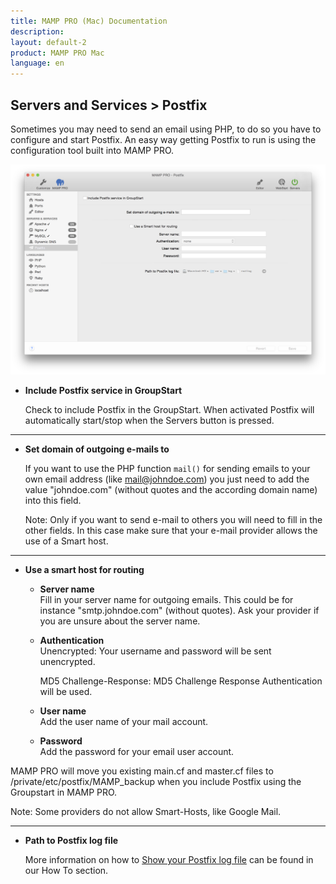 ```yaml
---
title: MAMP PRO (Mac) Documentation
description: 
layout: default-2
product: MAMP PRO Mac
language: en
---
```


## Servers and Services > Postfix

Sometimes you may need to send an email using PHP, to do so you have to configure and start Postfix. An easy way getting Postfix to run is using the configuration tool built into MAMP PRO. 

![MAMP](Postfix.png)

*  **Include Postfix service in GroupStart**  

   Check to include Postfix in the GroupStart. When activated Postfix will automatically start/stop when the Servers button is   pressed.

---

*  **Set domain of outgoing e-mails to**

   If you want to use the PHP function `mail()` for sending emails to your own email address (like mail@johndoe.com) you
   just need to add the value "johndoe.com" (without quotes and the according domain name) into this field. 
   
   <div class="alert" role="alert">
   Note: Only if you want to send e-mail to others you will need to fill
   in the other fields. In this case make sure that your e-mail provider allows the use of a Smart host.
   </div>
---

*  **Use a smart host for routing**  

    *  **Server name**  
       Fill in your server name for outgoing emails. This could be for instance "smtp.johndoe.com" (without quotes).
       Ask your provider if you are unsure about the server name.  

    *  **Authentication**  
       Unencrypted: Your username and password will be sent unencrypted.
       
       MD5 Challenge-Response: MD5 Challenge Response Authentication will be used.

    *  **User name**  
       Add the user name of your mail account.  

    *  **Password**  
       Add the password for your email user account.  

  
  MAMP PRO will move you existing main.cf and master.cf files to /private/etc/postfix/MAMP_backup when you include Postfix using the Groupstart in MAMP PRO.
  
  <div class="alert" role="alert">
   Note: Some providers do not allow Smart-Hosts, like Google Mail.
   </div>

---

*  **Path to Postfix log file**  

   More information on how to [Show your Postfix log file](../../How-Tos/#postfix_log) can be found in our How To section.
